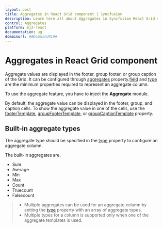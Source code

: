 ```yaml
---
layout: post
title: Aggregates in React Grid component | Syncfusion
description: Learn here all about Aggregates in Syncfusion React Grid component of Syncfusion Essential JS 2 and more.
control: Aggregates 
platform: ej2-react
documentation: ug
domainurl: ##DomainURL##
---
```


# Aggregates in React Grid component

Aggregate values are displayed in the footer, group footer, or group caption of the Grid. It can be configured through [aggregates](https://ej2.syncfusion.com/react/documentation/api/grid/#aggregates) property.[field](https://ej2.syncfusion.com/react/documentation/api/grid/aggregateColumn/#field) and [type](https://ej2.syncfusion.com/react/documentation/api/grid/aggregateColumn/#type) are the minimum properties required to represent an aggregate column.

To use the aggregate feature, you have to inject the **Aggregate** module.

By default, the aggregate value can be displayed in the footer, group, and caption cells. To show the aggregate value in one of the cells, use the [footerTemplate](https://ej2.syncfusion.com/react/documentation/api/grid/aggregateColumn/#footertemplate), [groupFooterTemplate](https://ej2.syncfusion.com/react/documentation/api/grid/aggregateColumn/#groupfootertemplate), or [groupCaptionTemplate](https://ej2.syncfusion.com/react/documentation/api/grid/aggregateColumn/#groupcaptiontemplate) property.

## Built-in aggregate types

The aggregate type should be specified in the [type](https://ej2.syncfusion.com/react/documentation/api/grid/aggregateColumn/#type) property to configure an aggregate column.

The built-in aggregates are,
* Sum
* Average
* Min
* Max
* Count
* Truecount
* Falsecount

> * Multiple aggregates can be used for an aggregate column by setting the [type](https://ej2.syncfusion.com/react/documentation/api/grid/aggregateColumn/#type) property with an array of aggregate types.
> * Multiple types for a column is supported only when one of the aggregate templates is used.